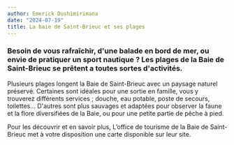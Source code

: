 ```yaml
---
author: Emerick Dushimirimana
date: "2024-07-19"
title: La baie de Saint-Brieuc et ses plages
---
```


### Besoin de vous rafraîchir, d'une balade en bord de mer, ou envie de pratiquer un sport nautique ? Les plages de la Baie de Saint-Brieuc se prêtent a toutes sortes d'activités.


Plusieurs plages longent la Baie de Saint-Brieuc avec un paysage naturel préservé. Certaines sont idéales pour une sortie en famille, vous y trouverez différents services ; douche, eau potable, poste de secours, toilettes... D'autres sont plus sauvages et adaptées pour observer la faune et la flore diversifiées de la Baie, ou pour une petite partie de pêche à pied. 

Pour les découvrir et en savoir plus, L’office de tourisme de la Baie de Saint-Brieuc met à votre disposition une carte disponible sur leur site.